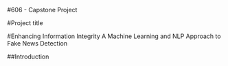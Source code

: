 #606 - Capstone Project 

#Project title 

#Enhancing Information Integrity A Machine Learning and NLP Approach to Fake News Detection

##Introduction

